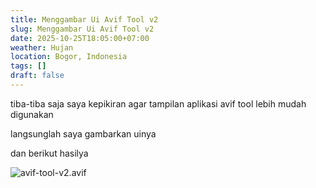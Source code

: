 ```yaml
---
title: Menggambar Ui Avif Tool v2
slug: Menggambar Ui Avif Tool v2
date: 2025-10-25T18:05:00+07:00
weather: Hujan
location: Bogor, Indonesia
tags: []
draft: false
---
```


tiba-tiba saja saya kepikiran agar tampilan aplikasi avif tool lebih mudah digunakan

langsunglah saya gambarkan uinya

dan berikut hasilya

![avif-tool-v2.avif](avif-tool-v2.avif)